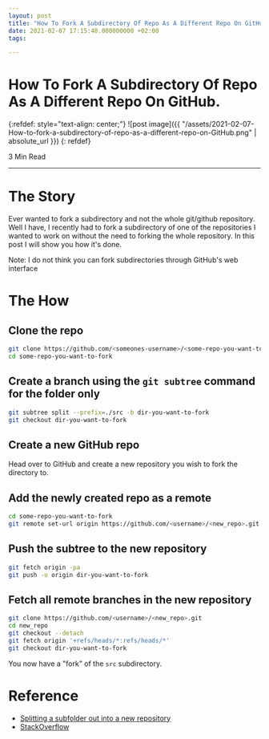 ```yaml
---
layout: post
title: "How To Fork A Subdirectory Of Repo As A Different Repo On GitHub"
date: 2021-02-07 17:15:48.000000000 +02:00
tags:

---
```

# How To Fork A Subdirectory Of Repo As A Different Repo On GitHub.

{:refdef: style="text-align: center;"}
![post image]({{ "/assets/2021-02-07-How-to-fork-a-subdirectory-of-repo-as-a-different-repo-on-GitHub.png" | absolute_url }})
{: refdef}

3 Min Read

-----------------------------------------------------------------------------------------

# The Story

Ever wanted to fork a subdirectory and not the whole git/github repository. Well I have, I recently had to fork a subdirectory of one of the repositories I wanted to work on without the need to forking the whole repository. In this post I will show you how it's done.

Note: I do not think you can fork subdirectories through GitHub's web interface

# The How

## Clone the repo

```bash
git clone https://github.com/<someones-username>/<some-repo-you-want-to-fork>
cd some-repo-you-want-to-fork
```

## Create a branch using the `git subtree` command for the folder only

```bash
git subtree split --prefix=./src -b dir-you-want-to-fork
git checkout dir-you-want-to-fork
```

## Create a new GitHub repo

Head over to GitHub and create a new repository you wish to fork the directory to.

## Add the newly created repo as a remote

```bash
cd some-repo-you-want-to-fork
git remote set-url origin https://github.com/<username>/<new_repo>.git
```

## Push the subtree to the new repository

```bash
git fetch origin -pa
git push -u origin dir-you-want-to-fork
```

## Fetch all remote branches in the new repository

```bash
git clone https://github.com/<username>/<new_repo>.git
cd new_repo
git checkout --detach
git fetch origin '+refs/heads/*:refs/heads/*'
git checkout dir-you-want-to-fork
```

You now have a "fork" of the `src` subdirectory.

# Reference

- [Splitting a subfolder out into a new repository](https://docs.github.com/en/github/using-git/splitting-a-subfolder-out-into-a-new-repository)
- [StackOverflow](https://stackoverflow.com/questions/24577084/forking-a-sub-directory-of-a-repository-on-github-and-making-it-part-of-my-own-r#24577293)
